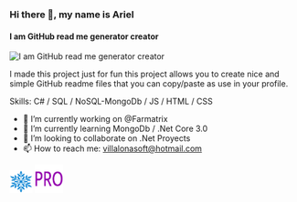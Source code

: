 ### Hi there 👋, my name is Ariel
#### I am GitHub read me generator creator
![I am GitHub read me generator creator](https://arturssmirnovs.github.io/github-profile-readme-generator/images/banner.png)

I made this project just for fun this project allows you to create nice and simple GitHub readme files that you can copy/paste as use in your profile.

Skills: C# / SQL / NoSQL-MongoDb / JS / HTML / CSS

- 🔭 I’m currently working on @Farmatrix 
- 🌱 I’m currently learning MongoDb / .Net Core 3.0 
- 👯 I’m looking to collaborate on .Net Proyects 
- 📫 How to reach me: villalonasoft@hotmail.com 




<a href='https://archiveprogram.github.com/'><img src='https://raw.githubusercontent.com/acervenky/animated-github-badges/master/assets/acbadge.gif' width='40' height='40'></a> <a href='https://github.com/pricing'><img src='https://raw.githubusercontent.com/acervenky/animated-github-badges/master/assets/pro.gif' width='50' height='50'></a>
